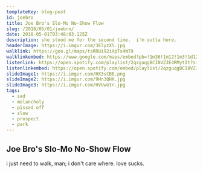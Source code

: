 ```yaml
---
templateKey: blog-post
id: joebro
title: Joe Bro's Slo-Mo No-Show Flow
slug: /2018/05/01/joebro/
date: 2018-05-01T03:48:03.125Z
description: she stood me for the second time.  i'm outta here.
headerImage: https://i.imgur.com/3ElyzX5.jpg
walklink: https://goo.gl/maps/tsRRUi92iXpTx4WT9
walklinkembed: https://www.google.com/maps/embed?pb=!1m36!1m12!1m3!1d12106.096574012476!2d-73.97957691286446!3d40.6624188193954!2m3!1f0!2f0!3f0!3m2!1i1024!2i768!4f13.1!4m21!3e2!4m3!3m2!1d40.6728623!2d-73.96949459999999!4m3!3m2!1d40.661338699999995!2d-73.9776672!4m3!3m2!1d40.6520483!2d-73.9706905!4m3!3m2!1d40.6606108!2d-73.9641886!4m3!3m2!1d40.6723214!2d-73.96942109999999!5e0!3m2!1sen!2sus!4v1564155048664!5m2!1sen!2sus
listenlink: https://open.spotify.com/playlist/2qzguqgBCI8VZJE4RMytIt?si=ESLormhSRwyLu0dd4UeUCQ
listenlinkembed: https://open.spotify.com/embed/playlist/2qzguqgBCI8VZJE4RMytIt?si=ESLormhSRwyLu0dd4UeUCQ
slideImage1: https://i.imgur.com/HX3sCBE.png
slideImage2: https://i.imgur.com/9Hn3QHK.jpg
slideImage3: https://i.imgur.com/HVUwGtr.jpg
tags:
  - sad
  - melancholy
  - pissed off
  - slow
  - prospect
  - park
---
```


## Joe Bro's Slo-Mo No-Show Flow

i just need to walk, man; i don't care where.  love sucks.